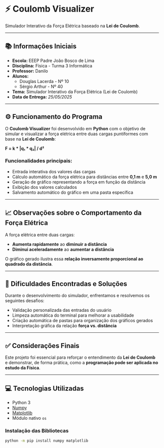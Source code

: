 # ⚡ Coulomb Visualizer

Simulador Interativo da Força Elétrica baseado na **Lei de Coulomb**.

---

## 📚 Informações Iniciais

- **Escola:** EEEP Padre João Bosco de Lima  
- **Disciplina:** Física - Turma 3 Informática  
- **Professor:** Danilo  
- **Alunos:**
  - Douglas Lacerda - Nº 10  
  - Sérgio Arthur - Nº 40  
- **Tema:** Simulador Interativo da Força Elétrica (Lei de Coulomb)  
- **Data de Entrega:** _25/05/2025_

---

## ⚙️ Funcionamento do Programa

O **Coulomb Visualizer** foi desenvolvido em **Python** com o objetivo de simular e visualizar a força elétrica entre duas cargas puntiformes com base na **Lei de Coulomb**:

**F = k * |q₁ * q₂| / d²**

### Funcionalidades principais:

- Entrada interativa dos valores das cargas
- Cálculo automático da força elétrica para distâncias entre **0,1 m** e **5,0 m**
- Geração de gráfico representando a força em função da distância
- Exibição dos valores calculados
- Salvamento automático do gráfico em uma pasta específica

---

## 📈 Observações sobre o Comportamento da Força Elétrica

A força elétrica entre duas cargas:

- **Aumenta rapidamente** ao **diminuir a distância**
- **Diminui aceleradamente** ao **aumentar a distância**

O gráfico gerado ilustra essa **relação inversamente proporcional ao quadrado da distância**.

---

## 🧠 Dificuldades Encontradas e Soluções

Durante o desenvolvimento do simulador, enfrentamos e resolvemos os seguintes desafios:

- Validação personalizada das entradas do usuário
- Limpeza automática do terminal para melhorar a usabilidade
- Criação automática de pastas para organização dos gráficos gerados
- Interpretação gráfica da relação **força vs. distância**

---

## ✅ Considerações Finais

Este projeto foi essencial para reforçar o entendimento da **Lei de Coulomb** e demonstrar, de forma prática, como a **programação pode ser aplicada no estudo da Física**.

---

## 💻 Tecnologias Utilizadas

- Python 3
- [Numpy](https://numpy.org/)
- [Matplotlib](https://matplotlib.org/)
- Módulo nativo `os`

### Instalação das Bibliotecas

```bash
python -m pip install numpy matplotlib
